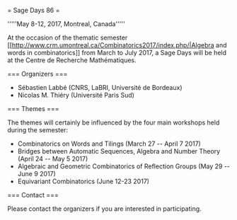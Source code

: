 = Sage Days 86 =

'''''May 8-12, 2017, Montreal, Canada'''''

At the occasion of the thematic semester [[http://www.crm.umontreal.ca/Combinatorics2017/index.php/|Algebra and words in combinatorics]] from March to July 2017, a Sage Days will be held at the Centre de Recherche Mathématiques.

=== Organizers ===

 * Sébastien Labbé (CNRS, LaBRI, Université de Bordeaux)
 * Nicolas M. Thiéry (Université Paris Sud)

=== Themes ===

The themes will certainly be influenced by the four main workshops held during the semester:

 * Combinatorics on Words and Tilings (March 27 -- April 7 2017)
 * Bridges between Automatic Sequences, Algebra and Number Theory (April 24 -- May 5 2017) 
 * Algebraic and Geometric Combinatorics of Reflection Groups (May 29 -- June 9 2017)
 * Equivariant Combinatorics (June 12-23 2017)

=== Contact ===

Please contact the organizers if you are interested in participating.
